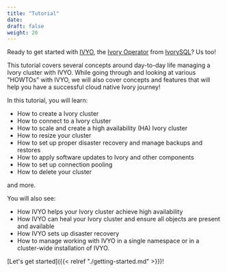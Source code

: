 ```yaml
---
title: "Tutorial"
date:
draft: false
weight: 20
---
```


Ready to get started with [IVYO](https://github.com/ivorysql/ivory-operator), the [Ivory Operator](https://github.com/ivorysql/ivory-operator) from [IvorySQL](https://ivorysql.org)? Us too!

This tutorial covers several concepts around day-to-day life managing a Ivory cluster with IVYO. While going through and looking at various "HOWTOs" with IVYO, we will also cover concepts and features that will help you have a successful cloud native Ivory journey!

In this tutorial, you will learn:

- How to create a Ivory cluster
- How to connect to a Ivory cluster
- How to scale and create a high availability (HA) Ivory cluster
- How to resize your cluster
- How to set up proper disaster recovery and manage backups and restores
- How to apply software updates to Ivory and other components
- How to set up connection pooling
- How to delete your cluster

and more.

You will also see:

- How IVYO helps your Ivory cluster achieve high availability
- How IVYO can heal your Ivory cluster and ensure all objects are present and available
- How IVYO sets up disaster recovery
- How to manage working with IVYO in a single namespace or in a cluster-wide installation of IVYO.

[Let's get started]({{< relref "./getting-started.md" >}})!
